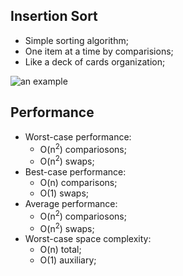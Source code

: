## Insertion Sort

* Simple sorting algorithm;
* One item at a time by comparisions;
* Like a deck of cards organization;

![an example](https://upload.wikimedia.org/wikipedia/commons/0/0f/Insertion-sort-example-300px.gif)

## Performance

* Worst-case performance:
  * O(n<sup>2</sup>) compariosons;
  * O(n<sup>2</sup>) swaps;
* Best-case performance:
  * O(n) comparisons;
  * O(1) swaps;
* Average performance:
  * O(n<sup>2</sup>) compariosons;
  * O(n<sup>2</sup>) swaps;
* Worst-case space complexity:
  * O(n) total;
  * O(1) auxiliary;

